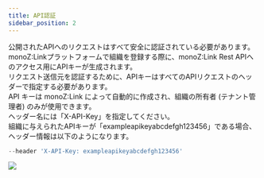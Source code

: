 ```yaml
---
title: API認証
sidebar_position: 2
---
```


公開されたAPIへのリクエストはすべて安全に認証されている必要があります。
<br/>monoZ:Linkプラットフォームで組織を登録する際に、monoZ:Link Rest APIへのアクセス用にAPIキーが生成されます。
<br/>リクエスト送信元を認証するために、APIキーはすべてのAPIリクエストのヘッダーで指定する必要があります。
<br/>API キーは monoZ:Link によって自動的に作成され、組織の所有者 (テナント管理者) のみが使用できます。
<br/>ヘッダー名には「X-API-Key」を指定してください。
<br/>組織に与えられたAPIキーが「exampleapikeyabcdefgh123456」である場合、ヘッダー情報は以下のようになります。



```jsx
--header 'X-API-Key: exampleapikeyabcdefgh123456'
```
<div className="card apiLogin">
    <div className="card__body">
<img src={require('@site/static/img/cc.jpg').default} />
</div>
</div>